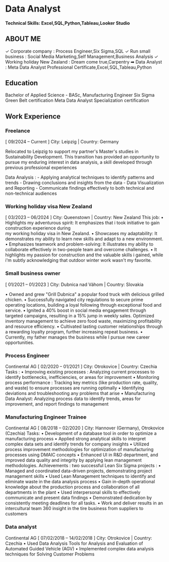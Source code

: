 # Data Analyst

#### Technical Skills: Excel,SQL,Python,Tableau,Looker Studio

## ABOUT ME
✓ Corporate company : Process Engineer,Six Sigma,SQL
✓ Run small business : Social Media Marketing,Self Management,Business Analysis
✓ Working holiday New Zealand : Dream come true,Carpentry
➡ Data Analyst : Meta Data Analyst Professional Certificate,Excel,SQL,Tableau,Python

## Education 

Bachelor of Applied Science - BASc, Manufacturing Engineer 
Six Sigma Green Belt certification
Meta Data Analyst Specialization certification

## Work Experience

### Freelance 
[ 09/2024 – Current ] 
City: Leipzig | Country: Germany 

Relocated to Leipzig to support my partner's Master's studies in Sustainability Development. This transition has
provided an opportunity to pursue my enduring interest in data analysis, a skill developed through previous
professional experiences

Data Analysis :
    - Applying analytical techniques to identify patterns and trends
    - Drawing conclusions and insights from the data
    - Data Visualization and Reporting
    - Communicate findings effectively to both technical and non-technical audiences

### Working holiday visa New Zealand 
[ 03/2023 – 06/2024 ] 
City: Queenstown | Country: New Zealand 
This job:
    • Highlights my adventurous spirit: It emphasizes that i took initiative to gain construction experience during  
      my working holiday visa in New Zealand.
    • Showcases my adaptability: It demonstrates my ability to learn new skills and adapt to a new environment.
    • Emphasizes teamwork and problem-solving: It illustrates my ability to collaborate effectively in two-people team
      and overcome challenges.
    • It highlights my passion for construction and the valuable skills i gained, while i'm subtly acknowledging that
      outdoor winter work wasn't my favorite.

### Small business owner 
[ 01/2021 – 01/2023 ] 
City: Dubnica nad Váhom | Country: Slovakia 

  • Owned and grew "Grill Dubnica" a popular food truck with delicious grilled chicken.
  • Successfully navigated city regulations to secure prime operating locations, building a loyal following through
    exceptional food and service.
  • Ignited a 40% boost in social media engagement through targeted campaigns, resulting in a 15% jump in weekly
    sales. Optimized inventory management to achieve zero food waste, maximizing profitability and resource
    efficiency.
  • Cultivated lasting customer relationships through a rewarding loyalty program, further increasing repeat business.
  • Currently, my father manages the business while I pursue new career opportunities.


### Process Engineer 
Continental AG [ 02/2020 – 01/2021 ] 
City: Otrokovice | Country: Czechia 
Tasks :
  • Improving existing processes : Analyzing current processes to identify bottlenecks, inefficiencies, or areas for
    improvement
  • Monitoring process performance : Tracking key metrics (like production rate, quality, and waste) to ensure
    processes are running optimally
  • Identifying deviations and troubleshooting any problems that arise
  • Manufacturing Data Analyst: Analyzing process data to identify trends, areas for improvement, and report
    findings to management


### Manufacturing Engineer Trainee 
Continental AG [ 08/2018 – 02/2020 ] 
City: Hannover (Germany), Otrokovice (Czechia) 
Tasks:
  • Development of a database tool in order to optimize a manufacturing process
  • Applied strong analytical skills to interpret complex data sets and identify trends for company insights
  • Utilized process improvement methodologies for optimization of manufacturing processes using DMAIC
    concepts
  • Enhanced UI in R&D department, and improved data quality and integrity by applying lean management
    methodologies.
Achievements : two successful Lean Six Sigma projects :
  • Managed and coordinated data-driven projects, demonstrating project management skills
  • Used Lean Management techniques to identify and eliminate waste in the data analysis process
  • Gain in-depth operational knowledge about the production process and collaboration of all departments in the
    plant
  • Used interpersonal skills to effectively communicate and present data findings
  • Demonstrated dedication by consistently meeting deadlines for all tasks.
  • Work and deliver results in an intercultural team 360 insight in the tire business from suppliers to customers
  
### Data analyst 
Continental AG [ 07/02/2018 – 14/02/2018 ] 
City: Otrokovice | Country: Czechia 
  • Used Data Analysis Tools for Analysis and Evaluation of Automated Guided Vehicle (AGV)
  • Implemented complex data analysis techniques for Solving Customer Problems
